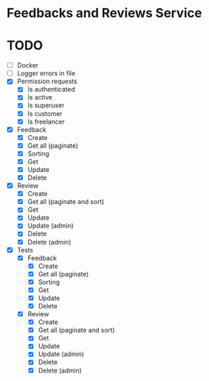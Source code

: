 # Feedbacks and Reviews Service

# TODO

- [ ] Docker
- [ ] Logger errors in file
- [x] Permission requests
    - [x] Is authenticated
    - [x] Is active
    - [x] Is superuser
    - [x] Is customer
    - [x] Is freelancer
- [x] Feedback
    - [x] Create
    - [x] Get all (paginate)
    - [x] Sorting
    - [x] Get
    - [x] Update
    - [x] Delete
- [x] Review
    - [x] Create
    - [x] Get all (paginate and sort)
    - [x] Get
    - [x] Update
    - [x] Update (admin)
    - [x] Delete
    - [x] Delete (admin)
- [x] Tests
    - [x] Feedback
        - [x] Create
        - [x] Get all (paginate)
        - [x] Sorting
        - [x] Get
        - [x] Update
        - [x] Delete
    - [x] Review
        - [x] Create
        - [x] Get all (paginate and sort)
        - [x] Get
        - [x] Update
        - [x] Update (admin)
        - [x] Delete
        - [x] Delete (admin)
